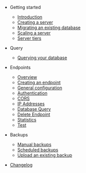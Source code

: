 - Getting started
  - [Introduction](/)
  - [Creating a server](server/create.md)
  - [Migrating an existing database](server/migrate.md)
  - [Scaling a server](server/scale.md)
  - [Server tiers](server/tiers.md)

- Query
  - [Querying your database](query/query.md)
  
- Endpoints
  - [Overview](endpoints/overview.md)
  - [Creating an endpoint](endpoints/create.md)
  - [General configuration](general_configuration.md)
  - [Authentication](authentication.md)
  - [CORS](cors.md)
  - [IP Addresses](ip_addresses.md)
  - [Database Query](database_query.md)
  - [Delete Endpoint](delete_endpoint.md)
  - [Statistics](statistics.md)
  - [Test](endpoints/test.md)
  
- Backups
  - [Manual backups](manual.md)
  - [Scheduled backups](scheduled.md)
  - [Upload an existing backup](upload.md)

- [Changelog](changelog.md)

